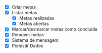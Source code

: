 - [x] Criar metas
- [x] Listar metas
    - [x] Metas realizadas
    - [x] Metas abertas
- [x] Marcar/desmarcar metas como concluída
- [x] Remover metas
- [x] Sistema de mensagem
- [x] Persistir Dados